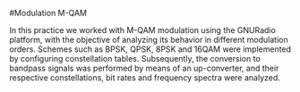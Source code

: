 #Modulation M-QAM


In this practice we worked with M-QAM modulation using the GNURadio platform, with the objective of analyzing its behavior in different modulation orders. Schemes such as BPSK, QPSK, 8PSK and 16QAM were implemented by configuring constellation tables. Subsequently, the conversion to bandpass signals was performed by means of an up-converter, and their respective constellations, bit rates and frequency spectra were analyzed.
